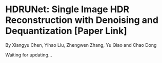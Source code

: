 # HDRUNet: Single Image HDR Reconstruction with Denoising and Dequantization [Paper Link]
By Xiangyu Chen, Yihao Liu, Zhengwen Zhang, Yu Qiao and Chao Dong

Waiting for updating...
